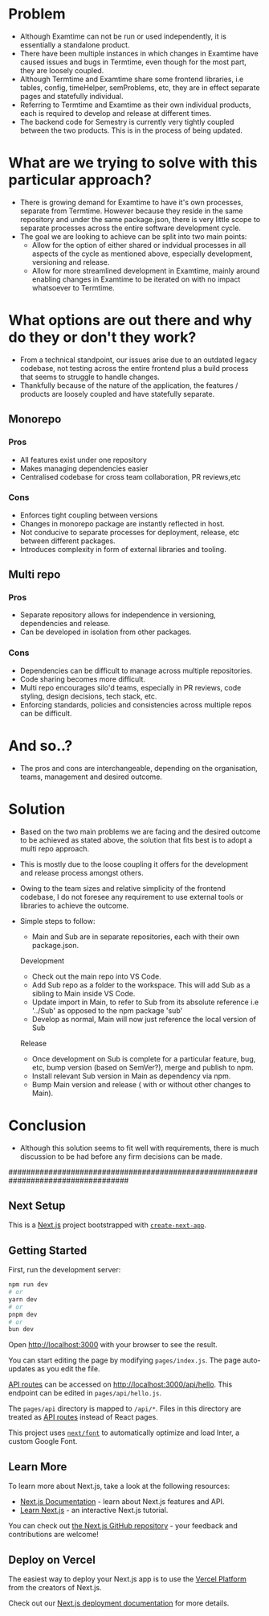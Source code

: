 # Problem

- Although Examtime can not be run or used independently, it is essentially a standalone product.
- There have been multiple instances in which changes in Examtime have caused issues and bugs in Termtime, even though for the most part, they are loosely coupled.
- Although Termtime and Examtime share some frontend libraries, i.e tables, config, timeHelper, semProblems, etc, they are in effect separate pages and statefully individual.
- Referring to Termtime and Examtime as their own individual products, each is required to develop and release at different times.
- The backend code for Semestry is currently very tightly coupled between the two products.  This is in the process of being updated.

# What are we trying to solve with this particular approach?

- There is growing demand for Examtime to have it's own processes, separate from Termtime.  However because they reside in the same repository and under the same package.json, there is very little scope to separate processes across the entire software development cycle.
- The goal we are looking to achieve can be split into two main points:
  - Allow for the option of either shared or indvidual processes in all aspects of the cycle as mentioned above, especially development, versioning and release.
  - Allow for more streamlined development in Examtime, mainly around enabling changes in Examtime to be iterated on with no impact whatsoever to Termtime.

# What options are out there and why do they or don't they work?

- From a technical standpoint, our issues arise due to an outdated legacy codebase, not testing across the entire frontend plus a build process that seems to struggle to handle changes.
- Thankfully because of the nature of the application, the features / products are loosely coupled and have statefully separate.

## Monorepo
  ### Pros
  - All features exist under one repository
  - Makes managing dependencies easier
  - Centralised codebase for cross team collaboration, PR reviews,etc

  ### Cons
  - Enforces tight coupling between versions
  - Changes in monorepo package are instantly reflected in host.
  - Not conducive to separate processes for deployment, release, etc between different packages.
  - Introduces complexity in form of external libraries and tooling.  

## Multi repo
  ### Pros
  - Separate repository allows for independence in versioning, dependencies and release.
  - Can be developed in isolation from other packages.

  ### Cons
  - Dependencies can be difficult to manage across multiple repositories.
  - Code sharing becomes more difficult.
  - Multi repo encourages silo'd teams, especially in PR reviews, code styling, design decisions, tech stack, etc.
  - Enforcing standards, policies and consistencies across multiple repos can be difficult.

# And so..?
- The pros and cons are interchangeable, depending on the organisation, teams, management and desired outcome.

# Solution

- Based on the two main problems we are facing and the desired outcome to be achieved as stated above, the solution that fits best is to adopt a multi repo approach.
- This is mostly due to the loose coupling it offers for the development and release process amongst others.

- Owing to the team sizes and relative simplicity of the frontend codebase, I do not foresee any requirement to use external tools or libraries to achieve the outcome.

- Simple steps to follow:
  - Main and Sub are in separate repositories, each with their own package.json.

  Development
  - Check out the main repo into VS Code.
  - Add Sub repo as a folder to the workspace.  This will add Sub as a sibling to Main inside VS Code.
  - Update import in Main, to refer to Sub from its absolute reference i.e '../Sub' as opposed to the npm package 'sub'
  - Develop as normal, Main will now just reference the local version of Sub
 
  Release
  - Once development on Sub is complete for a particular feature, bug, etc, bump version (based on SemVer?), merge and publish to npm.
  - Install relevant Sub version in Main as dependency via npm.
  - Bump Main version and release ( with or without other changes to Main).
 

# Conclusion
- Although this solution seems to fit well with requirements, there is much discussion to be had before any firm decisions can be made.


###################################################################################


## Next Setup

This is a [Next.js](https://nextjs.org/) project bootstrapped with [`create-next-app`](https://github.com/vercel/next.js/tree/canary/packages/create-next-app).

## Getting Started

First, run the development server:

```bash
npm run dev
# or
yarn dev
# or
pnpm dev
# or
bun dev
```

Open [http://localhost:3000](http://localhost:3000) with your browser to see the result.

You can start editing the page by modifying `pages/index.js`. The page auto-updates as you edit the file.

[API routes](https://nextjs.org/docs/api-routes/introduction) can be accessed on [http://localhost:3000/api/hello](http://localhost:3000/api/hello). This endpoint can be edited in `pages/api/hello.js`.

The `pages/api` directory is mapped to `/api/*`. Files in this directory are treated as [API routes](https://nextjs.org/docs/api-routes/introduction) instead of React pages.

This project uses [`next/font`](https://nextjs.org/docs/basic-features/font-optimization) to automatically optimize and load Inter, a custom Google Font.

## Learn More

To learn more about Next.js, take a look at the following resources:

- [Next.js Documentation](https://nextjs.org/docs) - learn about Next.js features and API.
- [Learn Next.js](https://nextjs.org/learn) - an interactive Next.js tutorial.

You can check out [the Next.js GitHub repository](https://github.com/vercel/next.js/) - your feedback and contributions are welcome!

## Deploy on Vercel

The easiest way to deploy your Next.js app is to use the [Vercel Platform](https://vercel.com/new?utm_medium=default-template&filter=next.js&utm_source=create-next-app&utm_campaign=create-next-app-readme) from the creators of Next.js.

Check out our [Next.js deployment documentation](https://nextjs.org/docs/deployment) for more details.
